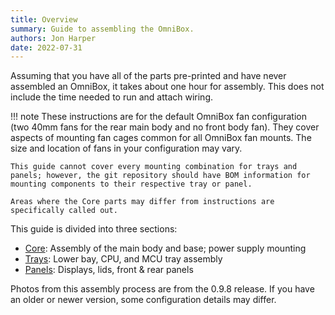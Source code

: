 ```yaml
---
title: Overview
summary: Guide to assembling the OmniBox.
authors: Jon Harper
date: 2022-07-31
---
```


Assuming that you have all of the parts pre-printed and have never assembled an OmniBox, it takes about one hour for assembly. This does not include the time needed to run and attach wiring.

!!! note
    These instructions are for the default OmniBox fan configuration (two 40mm fans for the rear main body and no front body fan). They cover aspects of mounting fan cages common for all OmniBox fan mounts. The size and location of fans in your configuration may vary.

    This guide cannot cover every mounting combination for trays and panels; however, the git repository should have BOM information for mounting components to their respective tray or panel.

    Areas where the Core parts may differ from instructions are specifically called out.

This guide is divided into three sections:

- [Core](core.md): Assembly of the main body and base; power supply mounting
- [Trays](trays.md): Lower bay, CPU, and MCU tray assembly
- [Panels](panels.md): Displays, lids, front & rear panels

Photos from this assembly process are from the 0.9.8 release. If you have an older or newer version, some configuration details may differ.